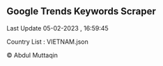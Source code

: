 

## Google Trends Keywords Scraper 
 
Last Update 05-02-2023 , 16:59:45

Country List :
VIETNAM.json



© Abdul Muttaqin 
